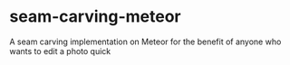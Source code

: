 # seam-carving-meteor
A seam carving implementation on Meteor for the benefit of anyone who wants to edit a photo quick
